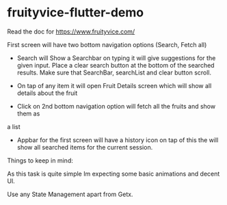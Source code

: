 # fruityvice-flutter-demo

Read the doc for https://www.fruityvice.com/

First screen will have two bottom navigation options (Search, Fetch all)

- Search will Show a Searchbar on typing it will give suggestions for the given input. Place a clear search button at the bottom of the searched results. Make sure that SearchBar, searchList and clear button scroll.

- On tap of any item it will open Fruit Details screen which will show all details about the fruit

- Click on 2nd bottom navigation option will fetch all the fruits and show them as

a list

- Appbar for the first screen will have a history icon on tap of this the will show all searched items for the current session.

Things to keep in mind:

As this task is quite simple Im expecting some basic animations and decent Ul.

Use any State Management apart from Getx.
